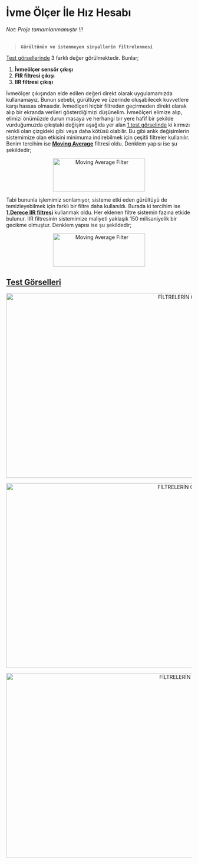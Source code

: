 # İvme Ölçer İle Hız Hesabı
<h6>Not: Proje tamamlanmamıştır !!!</h6>

> **`Gürültünün ve istenmeyen sinyallerin filtrelenmesi`**
> 

[Test görsellerinde](#test-görselleri) 3 farklı değer görülmektedir. Bunlar;

1. **İvmeölçer sensör çıkışı**
2. **FIR filtresi çıkışı**
3. **IIR filtresi çıkışı**

İvmeölçer çıkışından elde edilen değeri direkt olarak uygulamamızda kullanamayız. Bunun sebebi, gürültüye ve üzerinde oluşabilecek kuvvetlere karşı hassas olmasıdır. İvmeölçeri hiçbir filtreden geçirmeden direkt olarak alıp bir ekranda verileri gösterdiğimizi düşünelim. İvmeölçeri elimize alıp, elimizi önümüzde durun masaya ve herhangi bir yere hafif bir şekilde vurduğumuzda çıkıştaki değişim aşağıda yer alan [1.test görselinde](#test-görselleri) ki kırmızı renkli olan çizgideki gibi veya daha kötüsü olabilir. Bu gibi anlık değişimlerin sistemimize olan etkisini minimuma indirebilmek için çeşitli filtreler kullanılır. Benim tercihim ise **<u>Moving Average</u>** filtresi oldu. Denklem yapısı ise şu şekildedir;

<p align="center">
<img width="250" height="90" src="https://user-images.githubusercontent.com/75426545/148693677-5623d430-a40f-4e25-9315-3f36b240ff7c.png" alt="Moving Average Filter">
</p>

Tabi bununla işlemimiz sonlamıyor, sisteme etki eden gürültüyü de temizleyebilmek için farklı bir filtre daha kullanıldı. Burada ki tercihim ise <u>**1.Derece IIR filtresi**</u> kullanmak oldu. Her eklenen filtre sistemin fazına etkide bulunur. IIR filtresinin sistemimize maliyeti yaklaşık 150 milisaniyelik bir gecikme olmuştur. Denklem yapısı ise şu şekildedir;

<p align="center">
<img width="250" height="90" src="https://user-images.githubusercontent.com/75426545/148693861-364641db-2540-4a90-9c01-9e3502e9eb31.gif" alt="Moving Average Filter">
</p>

## [<u>Test Görselleri</u>](#test-görselleri)

<p align="center">
<img width="1000" height="500" src="https://user-images.githubusercontent.com/75426545/148693977-1ca82dac-00af-4f3c-beca-25579f122b2f.png" alt="FİLTRELERİN ÇIKIŞA ETKİSİ 1">
</p>

<p align="center">
<img width="1000" height="500" src="https://user-images.githubusercontent.com/75426545/148694005-4001ad2d-b3c5-41cb-91e4-2df48a7225e9.png" alt="FİLTRELERİN ÇIKIŞA ETKİSİ 2">
</p>

<p align="center">
<img width="1010" height="500" src="https://user-images.githubusercontent.com/75426545/148694007-104a6c9f-4b74-490c-babd-206bd937bca8.png" alt="FİLTRELERİN ÇIKIŞA ETKİSİ 3">
</p>

[FİLTRELERİN ÇIKIŞA ETKİSİ 1]: https://user-images.githubusercontent.com/75426545/148693977-1ca82dac-00af-4f3c-beca-25579f122b2f.png
